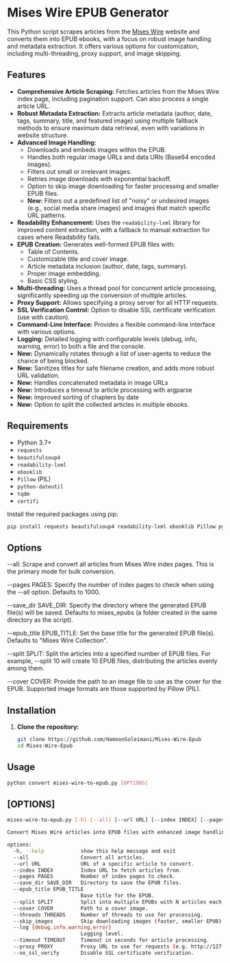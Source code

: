 # Mises Wire EPUB Generator

This Python script scrapes articles from the [Mises Wire](https://mises.org/wire) website and converts them into EPUB ebooks, with a focus on robust image handling and metadata extraction. It offers various options for customization, including multi-threading, proxy support, and image skipping.

## Features

*   **Comprehensive Article Scraping:**  Fetches articles from the Mises Wire index page, including pagination support.  Can also process a single article URL.
*   **Robust Metadata Extraction:**  Extracts article metadata (author, date, tags, summary, title, and featured image) using multiple fallback methods to ensure maximum data retrieval, even with variations in website structure.
*   **Advanced Image Handling:**
    *   Downloads and embeds images within the EPUB.
    *   Handles both regular image URLs and data URIs (Base64 encoded images).
    *   Filters out small or irrelevant images.
    *   Retries image downloads with exponential backoff.
    *   Option to skip image downloading for faster processing and smaller EPUB files.
    * **New:**  Filters out a predefined list of "noisy" or undesired images (e.g., social media share images) and images that match specific URL patterns.
*   **Readability Enhancement:** Uses the `readability-lxml` library for improved content extraction, with a fallback to manual extraction for cases where Readability fails.
*   **EPUB Creation:**  Generates well-formed EPUB files with:
    *   Table of Contents.
    *   Customizable title and cover image.
    *   Article metadata inclusion (author, date, tags, summary).
    *   Proper image embedding.
    *   Basic CSS styling.
*   **Multi-threading:** Uses a thread pool for concurrent article processing, significantly speeding up the conversion of multiple articles.
*   **Proxy Support:**  Allows specifying a proxy server for all HTTP requests.
*   **SSL Verification Control:** Option to disable SSL certificate verification (use with caution).
*   **Command-Line Interface:**  Provides a flexible command-line interface with various options.
*   **Logging:** Detailed logging with configurable levels (debug, info, warning, error) to both a file and the console.
* **New:** Dynamically rotates through a list of user-agents to reduce the chance of being blocked.
* **New:** Sanitizes titles for safe filename creation, and adds more robust URL validation.
* **New:** Handles concatenated metadata in image URLs
* **New:** Introduces a timeout to article processing with argparse
* **New:** Improved sorting of chapters by date
* **New:** Option to split the collected articles in multiple ebooks.

## Requirements

*   Python 3.7+
*   `requests`
*   `beautifulsoup4`
*   `readability-lxml`
*   `ebooklib`
*   `Pillow` (PIL)
*   `python-dateutil`
*   `tqdm`
*   `certifi`

Install the required packages using pip:

```bash
pip install requests beautifulsoup4 readability-lxml ebooklib Pillow python-dateutil tqdm certifi
```

## Options
--all: Scrape and convert all articles from Mises Wire index pages. This is the primary mode for bulk conversion.

--pages PAGES: Specify the number of index pages to check when using the --all option. Defaults to 1000.

--save_dir SAVE_DIR: Specify the directory where the generated EPUB file(s) will be saved. Defaults to mises_epubs (a folder created in the same directory as the script).

--epub_title EPUB_TITLE: Set the base title for the generated EPUB file(s). Defaults to "Mises Wire Collection".

--split SPLIT: Split the articles into a specified number of EPUB files. For example, --split 10 will create 10 EPUB files, distributing the articles evenly among them.

--cover COVER: Provide the path to an image file to use as the cover for the EPUB. Supported image formats are those supported by Pillow (PIL).

## Installation

1. **Clone the repository:**

   ```bash
   git clone https://github.com/HamoonSoleimani/Mises-Wire-Epub
   cd Mises-Wire-Epub


## Usage

   ```bash
python convert mises-wire-to-epub.py [OPTIONS]
```

## [OPTIONS]
```bash
mises-wire-to-epub.py [-h] [--all] [--url URL] [--index INDEX] [--pages PAGES] [--save_dir SAVE_DIR] [--epub_title EPUB_TITLE] [--split SPLIT] [--cover COVER] [--threads THREADS] [--skip_images] [--log {debug,info,warning,error}] [--timeout TIMEOUT] [--proxy PROXY] [--no_ssl_verify]

Convert Mises Wire articles into EPUB files with enhanced image handling.

options:
  -h, --help            show this help message and exit
  --all                 Convert all articles.
  --url URL             URL of a specific article to convert.
  --index INDEX         Index URL to fetch articles from.
  --pages PAGES         Number of index pages to check.
  --save_dir SAVE_DIR   Directory to save the EPUB files.
  --epub_title EPUB_TITLE
                        Base title for the EPUB.
  --split SPLIT         Split into multiple EPUBs with N articles each.
  --cover COVER         Path to a cover image.
  --threads THREADS     Number of threads to use for processing.
  --skip_images         Skip downloading images (faster, smaller EPUB).
  --log {debug,info,warning,error}
                        Logging level.
  --timeout TIMEOUT     Timeout in seconds for article processing.
  --proxy PROXY         Proxy URL to use for requests (e.g. http://127.0.0.1:8080).
  --no_ssl_verify       Disable SSL certificate verification.
```

